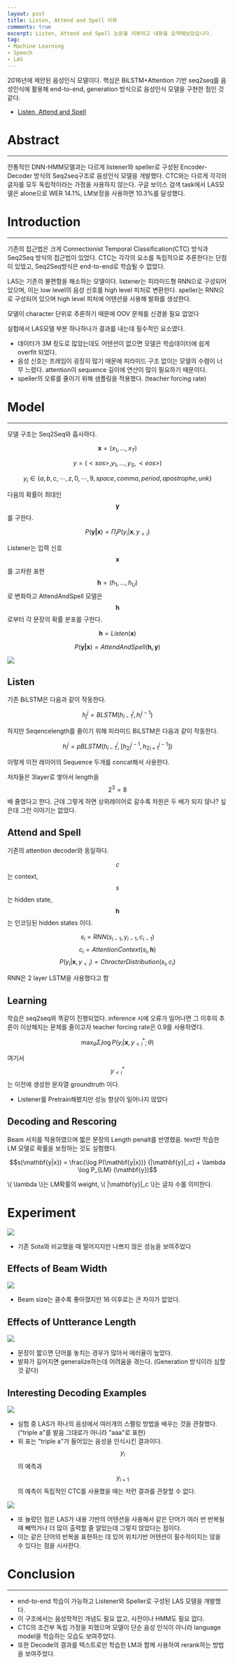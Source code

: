 ```yaml
---
layout: post
title: Listen, Attend and Spell 리뷰
comments: true
excerpt: Listen, Attend and Spell 논문을 리뷰하고 내용을 요약해보았습니다.
tag:
- Machine Learning
- Speech
- LAS
---
```


<script type="text/javascript" src="https://cdnjs.cloudflare.com/ajax/libs/mathjax/2.7.0/MathJax.js?config=TeX-AMS_CHTML"></script>

2016년에 제안된 음성인식 모델이다. 핵심은 BiLSTM+Attention 기반 seq2seq를 음성인식에 활용해 end-to-end, generation 방식으로 음성인식 모델을 구현한 점인 것 같다.

- [Listen, Attend and Spell](https://arxiv.org/abs/1508.01211)
# Abstract

---

전통적인 DNN-HMM모델과는 다르게 listener와 speller로 구성된 Encoder-Decoder 방식의 Seq2seq구조로 음성인식 모델을 개발했다. CTC와는 다르게 각각의 글자를 모두 독립적이라는 가정을 사용하지 않는다. 구글 보이스 검색 task에서 LAS모델은 alone으로 WER 14.1%, LM보정을 사용하면 10.3%를 달성했다.

# Introduction

---

기존의 접근법은 크게 Connectionist Temporal Classification(CTC) 방식과 Seq2Seq 방식의 접근법이 있었다. CTC는 각각의 요소를 독립적으로 추론한다는 단점이 있었고, Seq2Seq방식은 end-to-end로 학습될 수 없었다.

LAS는 기존의 불편함을 해소하는 모델이다. listener는 피라미드형 RNN으로 구성되어 있으며, 이는 low level의 음성 신호를 high level 피처로 변환한다. speller는 RNN으로 구성되어 있으며 high level 피처에 어텐션을 사용해 발화를 생성한다.

모델이 character 단위로 추론하기 때문에 OOV 문제를 신경쓸 필요 없었다

실험에서 LAS모델 부분 하나하나가 결과를 내는데 필수적인 요소였다.

- 데이터가 3M 정도로 많았는데도 어텐션이 없으면 모델은 학습데이터에 쉽게 overfit 되었다.
- 음성 신호는 프레임이 굉장히 많기 때문에  피라미드 구조 없이는 모델의 수렴이 너무 느렸다. attention이 sequence 길이에 연산이 많이 필요하기 때문이다.
- speller의 오류를 줄이기 위해 샘플링을 적용했다. (teacher forcing rate)

# Model

---
모델 구조는 Seq2Seq와 흡사하다.

$$\mathbf{x}=(x_1,..., x_T)$$

$$y = (<sos>, y_1, ..., y_S, <eos>)$$

$$y_i \in \{a,b,c,\cdots,z,0,\cdots,9, space, comma, period, apostrophe, unk\}$$

다음의 확률이 최대인 $$\mathbf{y}$$를 구한다.

$$P(\mathbf{y|x}) = \Pi_i P(y_i|\mathbf{x},y_{<i})$$

Listener는 입력 신호 $$\mathbf{x}$$를 고차원 표현 $$\mathbf{h}=(h_1, ..., h_U)$$ 로 변화하고 AttendAndSpell 모델은 $$\mathbf{h}$$로부터 각 문장의 확률 분포를 구한다.

$$\mathbf{h}=Listen(\mathbf{x})$$

$$P(\mathbf{y|x})=AttendAndSpell(\mathbf{h,y})$$

![](../assets/post_files/listen-attend-and-spell/1.png)

## Listen

기존 BiLSTM은 다음과 같이 작동한다.

$$h_j^j = BLSTM(h_{i-1}^j,h_i^{j-1})$$

하지만 Seqencelength를 줄이기 위해 피라미드 BiLSTM은 다음과 같이 작동한다.

$$h_i^j=pBLSTM(h_{i-1}^j,[h_{2i}^{j-1}, h_{2i+1}^{j-1}])$$

이렇게 이전 레이어의 Sequence 두개를 concat해서 사용한다.

저자들은 3layer로 쌓아서 length을 $$2^3=8$$배 줄였다고 한다.
근데 그렇게 하면 상위레이어로 갈수록 차원은 두 배가 되지 않나? 싶은데 그런 이야기는 없었다.

## Attend and Spell

기존의 attention decoder와 동일하다.

$$c$$는 context, $$s$$는 hidden state, $$\mathbf{h}$$는 인코딩된 hidden states 이다.

$$s_i=RNN(s_{i-1},y_{i-1},c_{i-1})$$
$$c_i=AttentionContext(s_i,\mathbf{h})$$
$$P(y_i|\mathbf{x},y_{<i})=ChracterDistribution(s_i,c_i)$$

RNN은 2 layer LSTM을 사용했다고 함

## Learning

학습은 seq2seq와 똑같이 진행되었다. inference 시에 오류가 일어나면 그 이후의 추론이 이상해지는 문제를 줄이고자 teacher forcing rate은 0.9를 사용하였다.

$$\max_{\theta} \Sigma_i \log P(y_i|\mathbf{x},y_{<i}^*;\theta)$$

여기서 $$y_{<i}^*$$는 이전에 생성한 문자열 groundtruth 이다.

- Listener를 Pretrain해봤지만 성능 향상이 일어나지 않았다

## Decoding and Rescoring

Beam 서치를 적용하였으며 짧은 문장의 Length penalt를 반영했음.
text만 학습한 LM 모델로 확률을 보정하는 것도 실험했다.

$$s(\mathbf{y|x}) = \frac{\log P(\mathbf{y|x})} {|\mathbf{y}|_c} + \lambda \log P_{LM} (\mathbf{y})$$

\\( \lambda \\)는 LM확률의 weight,
\\( |\mathbf{y}|_c \\)는 글자 수를 의미한다.

# Experiment

![](../assets/post_files/listen-attend-and-spell/2.png)

- 기존 Sota와 비교했을 때 떨어지지만 나쁘지 않은 성능을 보여주었다

## Effects of Beam Width

![](../assets/post_files/listen-attend-and-spell/3.png)

- Beam size는 클수록 좋아졌지만 16 이후로는 큰 차이가 없었다.

## Effects of Untterance Length

![](../assets/post_files/listen-attend-and-spell/4.png)

- 문장이 짧으면 단어를 놓치는 경우가 많아서 에러율이 높았다.
- 발화가 길어지면 generalize하는데 어려움을 겪는다. (Generation 방식이라 심할 것 같다)

## Interesting Decoding Examples

![](../assets/post_files/listen-attend-and-spell/5.png)

- 실험 중 LAS가 하나의 음성에서 여러개의 스펠링 방법을 배우는 것을 관찰했다. ("triple a"를 발음 그대로가 아니라 "aaa"로 표현)
- 위 표는 "triple a"가 들어있는 음성을 인식시킨 결과이다. $$y_i$$의 예측과 $$y_{i+1}$$의 예측이 독립적인 CTC를 사용했을 때는 저런 결과를 관찰할 수 없다.

![](../assets/post_files/listen-attend-and-spell/6.png)

- 또 놀랐던 점은 LAS가 내용 기반의 어텐션을 사용해서 같은 단어가 여러 번 반복될 때 빼먹거나 더 많이 출력할 줄 알았는데 그렇지 않았다는 점이다.
- 이는 같은 단어의 반복을 표현하는 데 있어 위치기반 어텐션이 필수적이지는 않을 수 있다는 점을 시사한다.

# Conclusion

---

- end-to-end 학습이 가능하고 Listener와 Speller로 구성된 LAS 모델을 개발했다.
- 이 구조에서는 음성학적인 개념도 필요 없고, 사전이나 HMM도 필요 없다.
- CTC의 조건부 독립 가정을 피했으며 모델이 단순 음성 인식이 아니라 language model을 학습하는 모습도 보여주었다.
- 또한 Decode의 결과를 텍스트로만 학습한 LM과 함께 사용하여 rerank하는 방법을 보여주었다.
